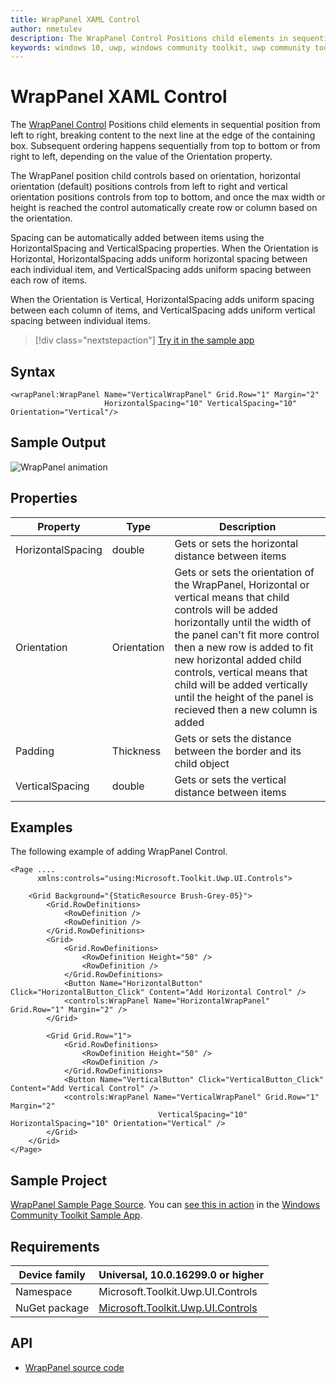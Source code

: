 ```yaml
---
title: WrapPanel XAML Control
author: nmetulev
description: The WrapPanel Control Positions child elements in sequential position from left to right, breaking content to the next line at the edge of the containing box.
keywords: windows 10, uwp, windows community toolkit, uwp community toolkit, uwp toolkit, WrapPanel, XAML Control, xaml
---
```


# WrapPanel XAML Control

The [WrapPanel Control](https://docs.microsoft.com/dotnet/api/microsoft.toolkit.uwp.ui.controls.wrappanel) Positions child elements in sequential position from left to right, breaking content to the next line at the edge of the containing box. Subsequent ordering happens sequentially from top to bottom or from right to left, depending on the value of the Orientation property.

The WrapPanel position child controls based on orientation, horizontal orientation (default) positions controls from left to right and vertical orientation positions controls from top to bottom, and once the max width or height is reached the control automatically create row or column based on the orientation. 

Spacing can be automatically added between items using the HorizontalSpacing and VerticalSpacing properties. When the Orientation is Horizontal, HorizontalSpacing adds uniform horizontal spacing between each individual item, and VerticalSpacing adds uniform spacing between each row of items.

When the Orientation is Vertical, HorizontalSpacing adds uniform spacing between each column of items, and VerticalSpacing adds uniform vertical spacing between individual items.

> [!div class="nextstepaction"]
> [Try it in the sample app](uwpct://Controls?sample=WrapPanel)

## Syntax

```xaml
<wrapPanel:WrapPanel Name="VerticalWrapPanel" Grid.Row="1" Margin="2"
                     HorizontalSpacing="10" VerticalSpacing="10" Orientation="Vertical"/>
```

## Sample Output

![WrapPanel animation](../resources/images/Controls/WrapPanel.gif)

## Properties

| Property | Type | Description |
| -- | -- | -- |
| HorizontalSpacing | double  | Gets or sets the horizontal distance between items |
| Orientation | Orientation | Gets or sets the orientation of the WrapPanel, Horizontal or vertical means that child controls will be added horizontally until the width of the panel can't fit more control then a new row is added to fit new horizontal added child controls, vertical means that child will be added vertically until the height of the panel is recieved then a new column is added |
| Padding | Thickness  | Gets or sets the distance between the border and its child object |
| VerticalSpacing | double  | Gets or sets the vertical distance between items |

## Examples

The following example of adding WrapPanel Control.

```xaml
<Page ....
      xmlns:controls="using:Microsoft.Toolkit.Uwp.UI.Controls">

    <Grid Background="{StaticResource Brush-Grey-05}">
        <Grid.RowDefinitions>
            <RowDefinition />
            <RowDefinition />
        </Grid.RowDefinitions>
        <Grid>
            <Grid.RowDefinitions>
                <RowDefinition Height="50" />
                <RowDefinition />
            </Grid.RowDefinitions>
            <Button Name="HorizontalButton" Click="HorizontalButton_Click" Content="Add Horizontal Control" />
            <controls:WrapPanel Name="HorizontalWrapPanel" Grid.Row="1" Margin="2" />
        </Grid>

        <Grid Grid.Row="1">
            <Grid.RowDefinitions>
                <RowDefinition Height="50" />
                <RowDefinition />
            </Grid.RowDefinitions>
            <Button Name="VerticalButton" Click="VerticalButton_Click" Content="Add Vertical Control" />
            <controls:WrapPanel Name="VerticalWrapPanel" Grid.Row="1" Margin="2"
                                 VerticalSpacing="10" HorizontalSpacing="10" Orientation="Vertical" />
        </Grid>
    </Grid>
</Page>
```

## Sample Project

[WrapPanel Sample Page Source](https://github.com/Microsoft/WindowsCommunityToolkit//tree/master/Microsoft.Toolkit.Uwp.SampleApp/SamplePages/WrapPanel). You can [see this in action](uwpct://Controls?sample=WrapPanel) in the [Windows Community Toolkit Sample App](http://aka.ms/uwptoolkitapp).

## Requirements

| Device family | Universal, 10.0.16299.0 or higher |
| -- | -- |
| Namespace | Microsoft.Toolkit.Uwp.UI.Controls |
| NuGet package | [Microsoft.Toolkit.Uwp.UI.Controls](https://www.nuget.org/packages/Microsoft.Toolkit.Uwp.UI.Controls/) |

## API

* [WrapPanel source code](https://github.com/Microsoft/WindowsCommunityToolkit//tree/master/Microsoft.Toolkit.Uwp.UI.Controls/WrapPanel)
